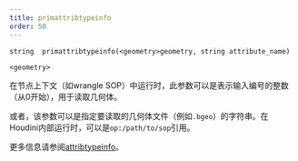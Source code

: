 ```yaml
---
title: primattribtypeinfo
order: 50
---
```

`string  primattribtypeinfo(<geometry>geometry, string attribute_name)`

`<geometry>`

在节点上下文（如wrangle SOP）中运行时，此参数可以是表示输入编号的整数（从0开始），用于读取几何体。

或者，该参数可以是指定要读取的几何体文件（例如`.bgeo`）的字符串。在Houdini内部运行时，可以是`op:/path/to/sop`引用。

更多信息请参阅[attribtypeinfo](/zh-cn/houdini-vex/attributes-and-intrinsics/attribtypeinfo "返回几何体属性的转换元数据。")。

